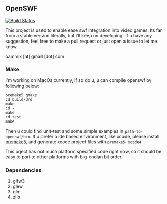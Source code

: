 ## OpenSWF
[![Build Status](https://travis-ci.org/shawnscode/openswf.svg?branch=master)](https://travis-ci.org/shawnscode/openswf)

This project is used to enable ease swf integration into video games. Its far from a stable version literally, but i'll keep on developing. If u have any suggestion, feel free to make a pull request or just open a issue to let me know.

oammix [at] gmail [dot] com

### Make
I'm working on MacOs currently, if so do u, u can compile openswf by following below:

    premake5 gmake
	cd build/3rd
	make
	cd -
	make
	cd test
	make

Then u could find unit-test and some simple examples in `path-to-openswf/bin`. If u prefer a ide based environment, like xcode, please install [premake5](http://premake.github.io), and generate xcode project files with `premake5 xcode4`.

This prject has not much platform specified code right now, so it should be easy to port to other platforms with big-endian bit order.

### Dependencies

1. glfw3
1. glew
1. glm
1. zlib

